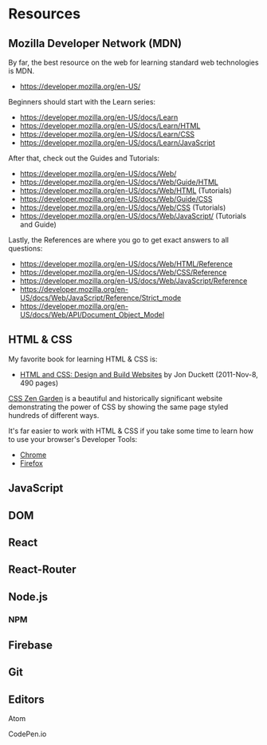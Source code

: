 # Resources

## Mozilla Developer Network (MDN)

By far, the best resource on the web for learning standard web technologies is MDN.

* https://developer.mozilla.org/en-US/

Beginners should start with the Learn series:

* https://developer.mozilla.org/en-US/docs/Learn
* https://developer.mozilla.org/en-US/docs/Learn/HTML
* https://developer.mozilla.org/en-US/docs/Learn/CSS
* https://developer.mozilla.org/en-US/docs/Learn/JavaScript

After that, check out the Guides and Tutorials:

* https://developer.mozilla.org/en-US/docs/Web/
* https://developer.mozilla.org/en-US/docs/Web/Guide/HTML
* https://developer.mozilla.org/en-US/docs/Web/HTML (Tutorials)
* https://developer.mozilla.org/en-US/docs/Web/Guide/CSS
* https://developer.mozilla.org/en-US/docs/Web/CSS (Tutorials)
* https://developer.mozilla.org/en-US/docs/Web/JavaScript/  (Tutorials and Guide)

Lastly, the References are where you go to get exact answers to all questions:

* https://developer.mozilla.org/en-US/docs/Web/HTML/Reference
* https://developer.mozilla.org/en-US/docs/Web/CSS/Reference
* https://developer.mozilla.org/en-US/docs/Web/JavaScript/Reference
* https://developer.mozilla.org/en-US/docs/Web/JavaScript/Reference/Strict_mode
* https://developer.mozilla.org/en-US/docs/Web/API/Document_Object_Model

## HTML & CSS

My favorite book for learning HTML & CSS is:

* [HTML and CSS: Design and Build Websites](https://www.amazon.com/dp/1118008189/) by Jon Duckett (2011-Nov-8, 490 pages)

[CSS Zen Garden](http://www.csszengarden.com/) is a beautiful and historically significant website demonstrating the power of CSS by showing the same page styled hundreds of different ways.

It's far easier to work with HTML & CSS if you take some time to learn how to use your browser's Developer Tools:

* [Chrome](https://developer.chrome.com/devtools)
* [Firefox](https://developer.mozilla.org/en-US/docs/Tools)

## JavaScript

## DOM

## React

## React-Router

## Node.js

### NPM

## Firebase

## Git

## Editors

Atom

CodePen.io

